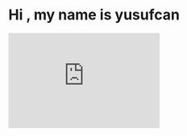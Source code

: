 <h1>Hi , my name is yusufcan</h1>
<div style="width:300"><div style="height:0;padding-bottom:62.5%;position:relative;width:100%"><iframe allowfullscreen="" frameBorder="0" height="100%" src="https://giphy.com/embed/xxPqL4BBV3o46xWT9l/video" style="left:0;position:absolute;top:0" width="100%"></iframe></div></div>
